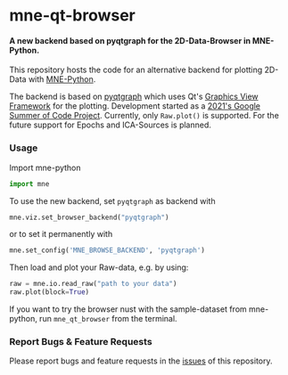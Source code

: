 # mne-qt-browser
#### A new backend based on pyqtgraph for the 2D-Data-Browser in MNE-Python.

This repository hosts the code for an alternative backend for plotting 2D-Data with 
[MNE-Python](https://github.com/mne-tools/mne-python).

The backend is based on [pyqtgraph](https://github.com/pyqtgraph/pyqtgraph) 
which uses Qt's [Graphics View Framework](https://doc.qt.io/qt-5/graphicsview.html)
for the plotting.
Development started as a [2021's Google Summer of Code Project](https://github.com/marsipu/gsoc2021).
Currently, only `Raw.plot()` is supported. For the future support for Epochs
and ICA-Sources is planned.

### Usage
Import mne-python
```python
import mne
```
To use the new backend, set `pyqtgraph` as backend with 
```python
mne.viz.set_browser_backend("pyqtgraph")
```
or to set it permanently with
```python
mne.set_config('MNE_BROWSE_BACKEND', 'pyqtgraph')
```

Then load and plot your Raw-data, e.g. by using:
```python
raw = mne.io.read_raw("path to your data")
raw.plot(block=True)
```

If you want to try the browser nust with the sample-dataset from mne-python, 
run `mne_qt_browser` from the terminal.

### Report Bugs & Feature Requests
Please report bugs and feature requests in the [issues](https://github.com/mne-tools/mne-qt-browser/issues) of this repository.
